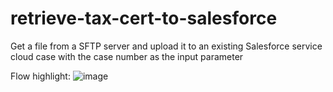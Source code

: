 # retrieve-tax-cert-to-salesforce
Get a file from a SFTP server and upload it to an existing Salesforce service cloud case with the case number as the input parameter

Flow highlight:
![image](https://github.com/alick888/retrieve-tax-cert-to-salesforce/assets/19755082/f6023f3b-b2f6-443b-bb98-5d655939631a)
